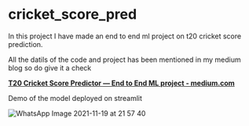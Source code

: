 # cricket_score_pred
In this project I have made an end to end ml project on t20 cricket score prediction.

All the datils of the code and project has been mentioned in my medium blog so do give it a check

[**T20 Cricket Score Predictor — End to End ML project - medium.com**](https://medium.com/@harshmishraandheri/t20-cricket-score-predictor-end-to-end-ml-project-fbb3ec67dbb1 "T20 Score Predictor")

Demo of the model deployed on streamlit

![WhatsApp Image 2021-11-19 at 21 57 40](https://user-images.githubusercontent.com/65888520/142724327-d13bedb6-34a5-47aa-b17c-5ba2715a7535.jpeg)
